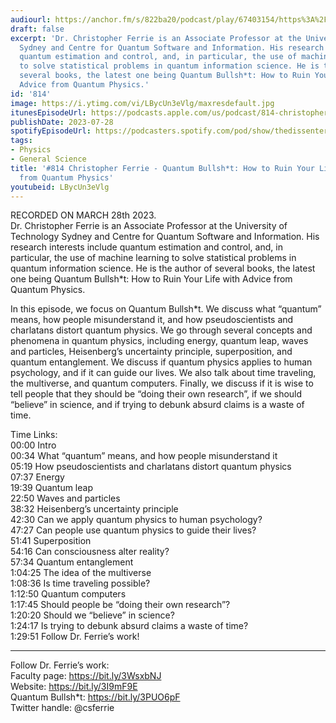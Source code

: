 ```yaml
---
audiourl: https://anchor.fm/s/822ba20/podcast/play/67403154/https%3A%2F%2Fd3ctxlq1ktw2nl.cloudfront.net%2Fstaging%2F2023-2-27%2F2ca898a3-a8fb-208e-3321-ad424a1505ab.m4a
draft: false
excerpt: 'Dr. Christopher Ferrie is an Associate Professor at the University of Technology
  Sydney and Centre for Quantum Software and Information. His research interests include
  quantum estimation and control, and, in particular, the use of machine learning
  to solve statistical problems in quantum information science. He is the author of
  several books, the latest one being Quantum Bullsh*t: How to Ruin Your Life with
  Advice from Quantum Physics.'
id: '814'
image: https://i.ytimg.com/vi/LBycUn3eVlg/maxresdefault.jpg
itunesEpisodeUrl: https://podcasts.apple.com/us/podcast/814-christopher-ferrie-quantum-bullsh-t-how-to-ruin/id1451347236?i=1000622685397&uo=4
publishDate: 2023-07-28
spotifyEpisodeUrl: https://podcasters.spotify.com/pod/show/thedissenter/episodes/814-Christopher-Ferrie---Quantum-Bullsht-How-to-Ruin-Your-Life-with-Advice-from-Quantum-Physics-e217fui
tags:
- Physics
- General Science
title: '#814 Christopher Ferrie - Quantum Bullsh*t: How to Ruin Your Life with Advice
  from Quantum Physics'
youtubeid: LBycUn3eVlg
---
```

<div class="timelinks">

RECORDED ON MARCH 28th 2023.  
Dr. Christopher Ferrie is an Associate Professor at the University of Technology Sydney and Centre for Quantum Software and Information. His research interests include quantum estimation and control, and, in particular, the use of machine learning to solve statistical problems in quantum information science. He is the author of several books, the latest one being Quantum Bullsh*t: How to Ruin Your Life with Advice from Quantum Physics.

In this episode, we focus on Quantum Bullsh*t. We discuss what “quantum” means, how people misunderstand it, and how pseudoscientists and charlatans distort quantum physics. We go through several concepts and phenomena in quantum physics, including energy, quantum leap, waves and particles, Heisenberg’s uncertainty principle, superposition, and quantum entanglement. We discuss if quantum physics applies to human psychology, and if it can guide our lives. We also talk about time traveling, the multiverse, and quantum computers. Finally, we discuss if it is wise to tell people that they should be “doing their own research”, if we should “believe” in science, and if trying to debunk absurd claims is a waste of time.

Time Links:  
<time>00:00</time> Intro  
<time>00:34</time> What “quantum” means, and how people misunderstand it  
<time>05:19</time> How pseudoscientists and charlatans distort quantum physics  
<time>07:37</time> Energy  
<time>19:39</time> Quantum leap  
<time>22:50</time> Waves and particles  
<time>38:32</time> Heisenberg’s uncertainty principle  
<time>42:30</time> Can we apply quantum physics to human psychology?  
<time>47:27</time> Can people use quantum physics to guide their lives?  
<time>51:41</time> Superposition  
<time>54:16</time> Can consciousness alter reality?  
<time>57:34</time> Quantum entanglement  
<time>1:04:25</time> The idea of the multiverse  
<time>1:08:36</time> Is time traveling possible?  
<time>1:12:50</time> Quantum computers  
<time>1:17:45</time> Should people be “doing their own research”?  
<time>1:20:20</time> Should we “believe” in science?  
<time>1:24:17</time> Is trying to debunk absurd claims a waste of time?  
<time>1:29:51</time> Follow Dr. Ferrie’s work!

---

Follow Dr. Ferrie’s work:  
Faculty page: https://bit.ly/3WsxbNJ  
Website: https://bit.ly/3I9mF9E  
Quantum Bullsh*t: https://bit.ly/3PUO6pF  
Twitter handle: @csferrie
</div>

